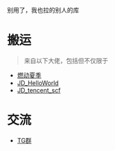 别用了，我也拉的别人的库

# 搬运
> 来自以下大佬，包括但不仅限于
- [燃动夏季](https://github.com/star261/jd.git)
- [JD_HelloWorld](https://github.com/JDHelloWorld/jd_scripts.git)
- [JD_tencent_scf](git@gitee.com:zero205/JD_tencent_scf.git)

# 交流

- [TG群](https://t.me/jd_wool)
